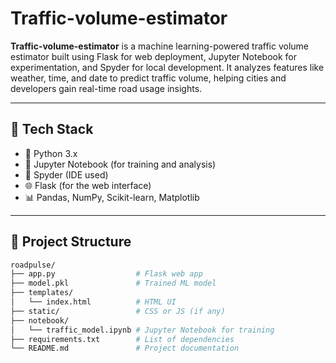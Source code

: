 # Traffic-volume-estimator

**Traffic-volume-estimator** is a machine learning-powered traffic volume estimator built using Flask for web deployment, Jupyter Notebook for experimentation, and Spyder for local development. It analyzes features like weather, time, and date to predict traffic volume, helping cities and developers gain real-time road usage insights.

---

## 🔧 Tech Stack

- 🐍 Python 3.x
- 📘 Jupyter Notebook (for training and analysis)
- 🧪 Spyder (IDE used)
- 🌐 Flask (for the web interface)
- 📊 Pandas, NumPy, Scikit-learn, Matplotlib

---

## 📁 Project Structure

```bash
roadpulse/
├── app.py                  # Flask web app
├── model.pkl               # Trained ML model
├── templates/
│   └── index.html          # HTML UI
├── static/                 # CSS or JS (if any)
├── notebook/
│   └── traffic_model.ipynb # Jupyter Notebook for training
├── requirements.txt        # List of dependencies
└── README.md               # Project documentation
